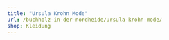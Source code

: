 ```yaml
---
title: "Ursula Krohn Mode"
url: /buchholz-in-der-nordheide/ursula-krohn-mode/
shop: Kleidung
---
```

